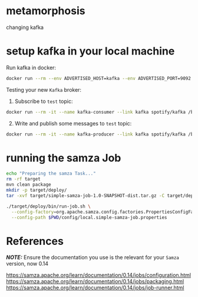 # metamorphosis
changing kafka

# setup kafka in your local machine
Run kafka in docker:
```bash
docker run --rm --env ADVERTISED_HOST=kafka --env ADVERTISED_PORT=9092 -p 2181:2181 -p 9092:9092 --name kafka -h kafka spotify/kafka
```

Testing your new `Kafka` broker:
1. Subscribe to `test` topic:
```bash
docker run --rm -it --name kafka-consumer --link kafka spotify/kafka /bin/sh -c '/opt/kafka_2.11-0.10.1.0/bin/kafka-console-consumer.sh --bootstrap-server kafka:9092 --topic test'
```

2. Write and publish some messages to `test` topic:
```bash
docker run --rm -it --name kafka-producer --link kafka spotify/kafka /bin/sh -c 'echo type something... && /opt/kafka_2.11-0.10.1.0/bin/kafka-console-producer.sh --broker-list kafka:9092 --topic test'
```

# running the samza Job

```bash
echo "Preparing the samza Task..."
rm -rf target
mvn clean package
mkdir -p target/deploy/
tar -xvf target/simple-samza-job-1.0-SNAPSHOT-dist.tar.gz -C target/deploy/
```



```bash
./target/deploy/bin/run-job.sh \
  --config-factory=org.apache.samza.config.factories.PropertiesConfigFactory \
  --config-path $PWD/config/local.simple-samza-job.properties
```

# References
***NOTE:*** Ensure the documentation you use is the relevant for your `Samza` version, now 0.14

https://samza.apache.org/learn/documentation/0.14/jobs/configuration.html
https://samza.apache.org/learn/documentation/0.14/jobs/packaging.html
https://samza.apache.org/learn/documentation/0.14/jobs/job-runner.html
